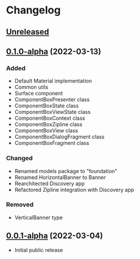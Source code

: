 # Changelog

## [Unreleased]

## [0.1.0-alpha] (2022-03-13)
### Added
- Default Material implementation
- Common utils
- Surface component
- ComponentBoxPresenter class
- ComponentBoxState class
- ComponentBoxViewState class
- ComponentBoxContext class
- ComponentBoxZipline class
- ComponentBoxView class
- ComponentBoxDialogFragment class
- ComponentBoxFragment class

### Changed
- Renamed models package to "foundation"
- Renamed HorizontalBanner to Banner
- Rearchitected Discovery app
- Refactored Zipline integration with Discovery app

### Removed
- VerticalBanner type

## [0.0.1-alpha] (2022-03-04)
- Initial public release

[Unreleased]: https://github.com/dropbox/componentbox/compare/v0.1.0-alpha...HEAD
[0.1.0-alpha]: https://github.com/dropbox/componentbox/releases/tag/v0.1.0-alpha
[0.0.1-alpha]: https://github.com/dropbox/componentbox/releases/tag/v0.0.1-alpha
